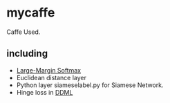 # mycaffe
Caffe Used.

## including
- [Large-Margin Softmax](https://github.com/wy1iu/LargeMargin_Softmax_Loss)
- Euclidean distance layer
- Python layer siameselabel.py for Siamese Network.
- Hinge loss in [DDML](http://ieeexplore.ieee.org/document/6909638/?reload=true)
